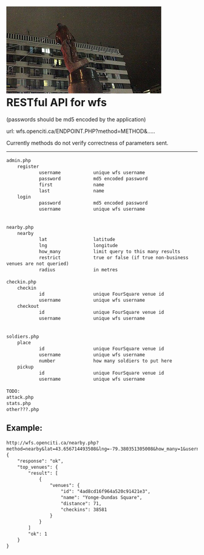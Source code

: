 ![Alt text](badman.jpg "badman.jpg")
RESTful API for wfs
===

(passwords should be md5 encoded by the application)

url: wfs.openciti.ca/ENDPOINT.PHP?method=METHOD&.....

Currently methods do not verify correctness of parameters sent.


---

    admin.php
        register
                username            unique wfs username
                password            md5 encoded password
                first               name
                last                name
        login
                password            md5 encoded password
                username            unique wfs username


    nearby.php
        nearby
                lat                 latitude
                lng                 longitude
                how_many            limit query to this many results
                restrict            true or false (if true non-business venues are not queried)
                radius              in metres

    checkin.php
        checkin
                id                  unique FourSquare venue id
                username            unique wfs username
        checkout
                id                  unique FourSquare venue id
                username            unique wfs username


    soldiers.php
        place
                id                  unique FourSquare venue id
                username            unique wfs username
                number              how many soldiers to put here
        pickup
                id                  unique FourSquare venue id
                username            unique wfs username

    TODO:
    attack.php
    stats.php
    other???.php


Example:
---
    http://wfs.openciti.ca/nearby.php?method=nearby&lat=43.656714493508&lng=-79.380351305008&how_many=1&username=stevejobs&restrict_categories=false
    {
        "response": "ok",
        "top_venues": {
            "result": [
                {
                    "venues": {
                        "id": "4ad8cd16f964a520c91421e3",
                        "name": "Yonge-Dundas Square",
                        "distance": 71,
                        "checkins": 38581
                    }
                }
            ]
            "ok": 1
        }
    }

